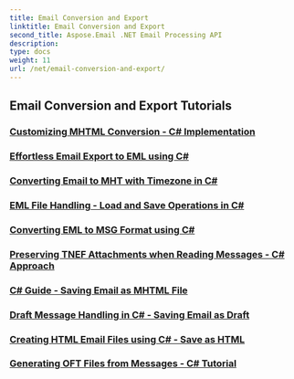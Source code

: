 ```yaml
---
title: Email Conversion and Export
linktitle: Email Conversion and Export
second_title: Aspose.Email .NET Email Processing API
description: 
type: docs
weight: 11
url: /net/email-conversion-and-export/
---
```


## Email Conversion and Export Tutorials
### [Customizing MHTML Conversion -  C# Implementation](./customizing-mhtml-conversion-csharp-implementation/)
### [Effortless Email Export to EML using C#](./effortless-email-export-to-eml-using-csharp/)
### [Converting Email to MHT with Timezone in C#](./converting-email-to-mht-with-timezone-in-csharp/)
### [EML File Handling -  Load and Save Operations in C#](./eml-file-handling-load-and-save-operations-in-csharp/)
### [Converting EML to MSG Format using C#](./converting-eml-to-msg-format-using-csharp/)
### [Preserving TNEF Attachments when Reading Messages -  C# Approach](./preserving-tnef-attachments-when-reading-messages-csharp-approach/)
### [C# Guide -  Saving Email as MHTML File](./csharp-guide-saving-email-as-mhtml-file/)
### [Draft Message Handling in C# -  Saving Email as Draft](./draft-message-handling-in-csharp-saving-email-as-draft/)
### [Creating HTML Email Files using C# -  Save as HTML](./creating-html-email-files-using-csharp-save-as-html/)
### [Generating OFT Files from Messages -  C# Tutorial](./generating-oft-files-from-messages-csharp-tutorial/)
